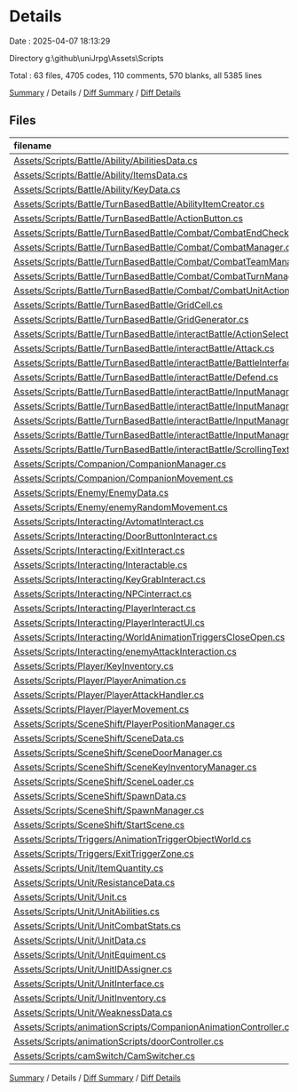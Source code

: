 # Details

Date : 2025-04-07 18:13:29

Directory g:\\github\\uniJrpg\\Assets\\Scripts

Total : 63 files,  4705 codes, 110 comments, 570 blanks, all 5385 lines

[Summary](results.md) / Details / [Diff Summary](diff.md) / [Diff Details](diff-details.md)

## Files
| filename | language | code | comment | blank | total |
| :--- | :--- | ---: | ---: | ---: | ---: |
| [Assets/Scripts/Battle/Ability/AbilitiesData.cs](/Assets/Scripts/Battle/Ability/AbilitiesData.cs) | C# | 32 | 0 | 3 | 35 |
| [Assets/Scripts/Battle/Ability/ItemsData.cs](/Assets/Scripts/Battle/Ability/ItemsData.cs) | C# | 19 | 0 | 2 | 21 |
| [Assets/Scripts/Battle/Ability/KeyData.cs](/Assets/Scripts/Battle/Ability/KeyData.cs) | C# | 15 | 2 | 1 | 18 |
| [Assets/Scripts/Battle/TurnBasedBattle/AbilityItemCreator.cs](/Assets/Scripts/Battle/TurnBasedBattle/AbilityItemCreator.cs) | C# | 331 | 5 | 43 | 379 |
| [Assets/Scripts/Battle/TurnBasedBattle/ActionButton.cs](/Assets/Scripts/Battle/TurnBasedBattle/ActionButton.cs) | C# | 72 | 0 | 5 | 77 |
| [Assets/Scripts/Battle/TurnBasedBattle/Combat/CombatEndСhecker.cs](/Assets/Scripts/Battle/TurnBasedBattle/Combat/CombatEnd%D0%A1hecker.cs) | C# | 49 | 0 | 7 | 56 |
| [Assets/Scripts/Battle/TurnBasedBattle/Combat/CombatManager.cs](/Assets/Scripts/Battle/TurnBasedBattle/Combat/CombatManager.cs) | C# | 174 | 0 | 28 | 202 |
| [Assets/Scripts/Battle/TurnBasedBattle/Combat/CombatTeamManager.cs](/Assets/Scripts/Battle/TurnBasedBattle/Combat/CombatTeamManager.cs) | C# | 53 | 0 | 10 | 63 |
| [Assets/Scripts/Battle/TurnBasedBattle/Combat/CombatTurnManager.cs](/Assets/Scripts/Battle/TurnBasedBattle/Combat/CombatTurnManager.cs) | C# | 150 | 1 | 18 | 169 |
| [Assets/Scripts/Battle/TurnBasedBattle/Combat/CombatUnitAction.cs](/Assets/Scripts/Battle/TurnBasedBattle/Combat/CombatUnitAction.cs) | C# | 60 | 0 | 10 | 70 |
| [Assets/Scripts/Battle/TurnBasedBattle/GridCell.cs](/Assets/Scripts/Battle/TurnBasedBattle/GridCell.cs) | C# | 12 | 2 | 5 | 19 |
| [Assets/Scripts/Battle/TurnBasedBattle/GridGenerator.cs](/Assets/Scripts/Battle/TurnBasedBattle/GridGenerator.cs) | C# | 92 | 0 | 14 | 106 |
| [Assets/Scripts/Battle/TurnBasedBattle/interactBattle/ActionSelectorController.cs](/Assets/Scripts/Battle/TurnBasedBattle/interactBattle/ActionSelectorController.cs) | C# | 332 | 3 | 26 | 361 |
| [Assets/Scripts/Battle/TurnBasedBattle/interactBattle/Attack.cs](/Assets/Scripts/Battle/TurnBasedBattle/interactBattle/Attack.cs) | C# | 77 | 0 | 7 | 84 |
| [Assets/Scripts/Battle/TurnBasedBattle/interactBattle/BattleInterfaceController.cs](/Assets/Scripts/Battle/TurnBasedBattle/interactBattle/BattleInterfaceController.cs) | C# | 150 | 1 | 8 | 159 |
| [Assets/Scripts/Battle/TurnBasedBattle/interactBattle/Defend.cs](/Assets/Scripts/Battle/TurnBasedBattle/interactBattle/Defend.cs) | C# | 75 | 0 | 4 | 79 |
| [Assets/Scripts/Battle/TurnBasedBattle/interactBattle/InputManagment/ActionSelector.cs](/Assets/Scripts/Battle/TurnBasedBattle/interactBattle/InputManagment/ActionSelector.cs) | C# | 172 | 0 | 5 | 177 |
| [Assets/Scripts/Battle/TurnBasedBattle/interactBattle/InputManagment/AreaSelector.cs](/Assets/Scripts/Battle/TurnBasedBattle/interactBattle/InputManagment/AreaSelector.cs) | C# | 81 | 13 | 15 | 109 |
| [Assets/Scripts/Battle/TurnBasedBattle/interactBattle/InputManagment/InputManager.cs](/Assets/Scripts/Battle/TurnBasedBattle/interactBattle/InputManagment/InputManager.cs) | C# | 87 | 3 | 5 | 95 |
| [Assets/Scripts/Battle/TurnBasedBattle/interactBattle/InputManagment/TargetSelector.cs](/Assets/Scripts/Battle/TurnBasedBattle/interactBattle/InputManagment/TargetSelector.cs) | C# | 226 | 0 | 35 | 261 |
| [Assets/Scripts/Battle/TurnBasedBattle/interactBattle/ScrollingText.cs](/Assets/Scripts/Battle/TurnBasedBattle/interactBattle/ScrollingText.cs) | C# | 97 | 0 | 4 | 101 |
| [Assets/Scripts/Companion/CompanionManager.cs](/Assets/Scripts/Companion/CompanionManager.cs) | C# | 157 | 4 | 19 | 180 |
| [Assets/Scripts/Companion/CompanionMovement.cs](/Assets/Scripts/Companion/CompanionMovement.cs) | C# | 126 | 13 | 13 | 152 |
| [Assets/Scripts/Enemy/EnemyData.cs](/Assets/Scripts/Enemy/EnemyData.cs) | C# | 25 | 0 | 4 | 29 |
| [Assets/Scripts/Enemy/enemyRandomMovement.cs](/Assets/Scripts/Enemy/enemyRandomMovement.cs) | C# | 222 | 2 | 16 | 240 |
| [Assets/Scripts/Interacting/AvtomatInteract.cs](/Assets/Scripts/Interacting/AvtomatInteract.cs) | C# | 39 | 4 | 11 | 54 |
| [Assets/Scripts/Interacting/DoorButtonInteract.cs](/Assets/Scripts/Interacting/DoorButtonInteract.cs) | C# | 64 | 0 | 7 | 71 |
| [Assets/Scripts/Interacting/ExitInteract.cs](/Assets/Scripts/Interacting/ExitInteract.cs) | C# | 57 | 2 | 9 | 68 |
| [Assets/Scripts/Interacting/Interactable.cs](/Assets/Scripts/Interacting/Interactable.cs) | C# | 10 | 1 | 5 | 16 |
| [Assets/Scripts/Interacting/KeyGrabInteract.cs](/Assets/Scripts/Interacting/KeyGrabInteract.cs) | C# | 38 | 1 | 6 | 45 |
| [Assets/Scripts/Interacting/NPCinterract.cs](/Assets/Scripts/Interacting/NPCinterract.cs) | C# | 25 | 1 | 10 | 36 |
| [Assets/Scripts/Interacting/PlayerInteract.cs](/Assets/Scripts/Interacting/PlayerInteract.cs) | C# | 61 | 0 | 10 | 71 |
| [Assets/Scripts/Interacting/PlayerInteractUI.cs](/Assets/Scripts/Interacting/PlayerInteractUI.cs) | C# | 27 | 2 | 6 | 35 |
| [Assets/Scripts/Interacting/WorldAnimationTriggersCloseOpen.cs](/Assets/Scripts/Interacting/WorldAnimationTriggersCloseOpen.cs) | C# | 32 | 1 | 10 | 43 |
| [Assets/Scripts/Interacting/enemyAttackInteraction.cs](/Assets/Scripts/Interacting/enemyAttackInteraction.cs) | C# | 59 | 0 | 6 | 65 |
| [Assets/Scripts/Player/KeyInventory.cs](/Assets/Scripts/Player/KeyInventory.cs) | C# | 22 | 0 | 3 | 25 |
| [Assets/Scripts/Player/PlayerAnimation.cs](/Assets/Scripts/Player/PlayerAnimation.cs) | C# | 32 | 3 | 7 | 42 |
| [Assets/Scripts/Player/PlayerAttackHandler.cs](/Assets/Scripts/Player/PlayerAttackHandler.cs) | C# | 80 | 7 | 14 | 101 |
| [Assets/Scripts/Player/PlayerMovement.cs](/Assets/Scripts/Player/PlayerMovement.cs) | C# | 20 | 2 | 10 | 32 |
| [Assets/Scripts/SceneShift/PlayerPositionManager.cs](/Assets/Scripts/SceneShift/PlayerPositionManager.cs) | C# | 38 | 1 | 4 | 43 |
| [Assets/Scripts/SceneShift/SceneData.cs](/Assets/Scripts/SceneShift/SceneData.cs) | C# | 31 | 2 | 7 | 40 |
| [Assets/Scripts/SceneShift/SceneDoorManager.cs](/Assets/Scripts/SceneShift/SceneDoorManager.cs) | C# | 65 | 4 | 10 | 79 |
| [Assets/Scripts/SceneShift/SceneKeyInventoryManager.cs](/Assets/Scripts/SceneShift/SceneKeyInventoryManager.cs) | C# | 77 | 1 | 6 | 84 |
| [Assets/Scripts/SceneShift/SceneLoader.cs](/Assets/Scripts/SceneShift/SceneLoader.cs) | C# | 43 | 9 | 7 | 59 |
| [Assets/Scripts/SceneShift/SpawnData.cs](/Assets/Scripts/SceneShift/SpawnData.cs) | C# | 7 | 0 | 1 | 8 |
| [Assets/Scripts/SceneShift/SpawnManager.cs](/Assets/Scripts/SceneShift/SpawnManager.cs) | C# | 31 | 3 | 5 | 39 |
| [Assets/Scripts/SceneShift/StartScene.cs](/Assets/Scripts/SceneShift/StartScene.cs) | C# | 28 | 1 | 4 | 33 |
| [Assets/Scripts/Triggers/AnimationTriggerObjectWorld.cs](/Assets/Scripts/Triggers/AnimationTriggerObjectWorld.cs) | C# | 22 | 3 | 9 | 34 |
| [Assets/Scripts/Triggers/ExitTriggerZone.cs](/Assets/Scripts/Triggers/ExitTriggerZone.cs) | C# | 14 | 0 | 2 | 16 |
| [Assets/Scripts/Unit/ItemQuantity.cs](/Assets/Scripts/Unit/ItemQuantity.cs) | C# | 6 | 0 | 0 | 6 |
| [Assets/Scripts/Unit/ResistanceData.cs](/Assets/Scripts/Unit/ResistanceData.cs) | C# | 7 | 0 | 1 | 8 |
| [Assets/Scripts/Unit/Unit.cs](/Assets/Scripts/Unit/Unit.cs) | C# | 39 | 0 | 4 | 43 |
| [Assets/Scripts/Unit/UnitAbilities.cs](/Assets/Scripts/Unit/UnitAbilities.cs) | C# | 38 | 0 | 4 | 42 |
| [Assets/Scripts/Unit/UnitCombatStats.cs](/Assets/Scripts/Unit/UnitCombatStats.cs) | C# | 148 | 0 | 20 | 168 |
| [Assets/Scripts/Unit/UnitData.cs](/Assets/Scripts/Unit/UnitData.cs) | C# | 323 | 4 | 29 | 356 |
| [Assets/Scripts/Unit/UnitEquiment.cs](/Assets/Scripts/Unit/UnitEquiment.cs) | C# | 30 | 0 | 5 | 35 |
| [Assets/Scripts/Unit/UnitIDAssigner.cs](/Assets/Scripts/Unit/UnitIDAssigner.cs) | C# | 16 | 0 | 2 | 18 |
| [Assets/Scripts/Unit/UnitInterface.cs](/Assets/Scripts/Unit/UnitInterface.cs) | C# | 75 | 5 | 9 | 89 |
| [Assets/Scripts/Unit/UnitInventory.cs](/Assets/Scripts/Unit/UnitInventory.cs) | C# | 134 | 0 | 9 | 143 |
| [Assets/Scripts/Unit/WeaknessData.cs](/Assets/Scripts/Unit/WeaknessData.cs) | C# | 7 | 0 | 1 | 8 |
| [Assets/Scripts/animationScripts/CompanionAnimationController.cs](/Assets/Scripts/animationScripts/CompanionAnimationController.cs) | C# | 17 | 3 | 4 | 24 |
| [Assets/Scripts/animationScripts/doorController.cs](/Assets/Scripts/animationScripts/doorController.cs) | C# | 38 | 0 | 4 | 42 |
| [Assets/Scripts/camSwitch/CamSwitcher.cs](/Assets/Scripts/camSwitch/CamSwitcher.cs) | C# | 19 | 1 | 2 | 22 |

[Summary](results.md) / Details / [Diff Summary](diff.md) / [Diff Details](diff-details.md)